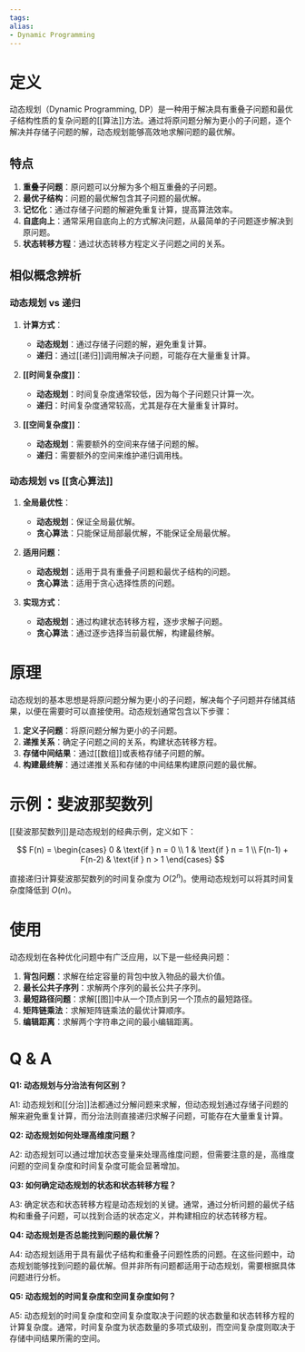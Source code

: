 ```yaml
---
tags: 
alias:
- Dynamic Programming
---
```


# 定义

动态规划（Dynamic Programming, DP）是一种用于解决具有重叠子问题和最优子结构性质的复杂问题的[[算法]]方法。通过将原问题分解为更小的子问题，逐个解决并存储子问题的解，动态规划能够高效地求解问题的最优解。

## 特点

1. **重叠子问题**：原问题可以分解为多个相互重叠的子问题。
2. **最优子结构**：问题的最优解包含其子问题的最优解。
3. **记忆化**：通过存储子问题的解避免重复计算，提高算法效率。
4. **自底向上**：通常采用自底向上的方式解决问题，从最简单的子问题逐步解决到原问题。
5. **状态转移方程**：通过状态转移方程定义子问题之间的关系。

## 相似概念辨析

### 动态规划 vs 递归

1. **计算方式**：
   - **动态规划**：通过存储子问题的解，避免重复计算。
   - **递归**：通过[[递归]]调用解决子问题，可能存在大量重复计算。

2. **[[时间复杂度]]**：
   - **动态规划**：时间复杂度通常较低，因为每个子问题只计算一次。
   - **递归**：时间复杂度通常较高，尤其是存在大量重复计算时。

3. **[[空间复杂度]]**：
   - **动态规划**：需要额外的空间来存储子问题的解。
   - **递归**：需要额外的空间来维护递归调用栈。

### 动态规划 vs [[贪心算法]]

1. **全局最优性**：
   - **动态规划**：保证全局最优解。
   - **贪心算法**：只能保证局部最优解，不能保证全局最优解。

2. **适用问题**：
   - **动态规划**：适用于具有重叠子问题和最优子结构的问题。
   - **贪心算法**：适用于贪心选择性质的问题。

3. **实现方式**：
   - **动态规划**：通过构建状态转移方程，逐步求解子问题。
   - **贪心算法**：通过逐步选择当前最优解，构建最终解。

# 原理

动态规划的基本思想是将原问题分解为更小的子问题，解决每个子问题并存储其结果，以便在需要时可以直接使用。动态规划通常包含以下步骤：

1. **定义子问题**：将原问题分解为更小的子问题。
2. **递推关系**：确定子问题之间的关系，构建状态转移方程。
3. **存储中间结果**：通过[[数组]]或表格存储子问题的解。
4. **构建最终解**：通过递推关系和存储的中间结果构建原问题的最优解。

# 示例：斐波那契数列

[[斐波那契数列]]是动态规划的经典示例，定义如下：

$$
F(n) = \begin{cases} 
0 & \text{if } n = 0 \\
1 & \text{if } n = 1 \\
F(n-1) + F(n-2) & \text{if } n > 1 
\end{cases}
$$

直接递归计算斐波那契数列的时间复杂度为 $O(2^n)$。使用动态规划可以将其时间复杂度降低到 $O(n)$。

# 使用

动态规划在各种优化问题中有广泛应用，以下是一些经典问题：

1. **背包问题**：求解在给定容量的背包中放入物品的最大价值。
2. **最长公共子序列**：求解两个序列的最长公共子序列。
3. **最短路径问题**：求解[[图]]中从一个顶点到另一个顶点的最短路径。
4. **矩阵链乘法**：求解矩阵链乘法的最优计算顺序。
5. **编辑距离**：求解两个字符串之间的最小编辑距离。

# Q & A

**Q1: 动态规划与分治法有何区别？**

A1: 动态规划和[[分治]]法都通过分解问题来求解，但动态规划通过存储子问题的解来避免重复计算，而分治法则直接递归求解子问题，可能存在大量重复计算。

**Q2: 动态规划如何处理高维度问题？**

A2: 动态规划可以通过增加状态变量来处理高维度问题，但需要注意的是，高维度问题的空间复杂度和时间复杂度可能会显著增加。

**Q3: 如何确定动态规划的状态和状态转移方程？**

A3: 确定状态和状态转移方程是动态规划的关键。通常，通过分析问题的最优子结构和重叠子问题，可以找到合适的状态定义，并构建相应的状态转移方程。

**Q4: 动态规划是否总能找到问题的最优解？**

A4: 动态规划适用于具有最优子结构和重叠子问题性质的问题。在这些问题中，动态规划能够找到问题的最优解。但并非所有问题都适用于动态规划，需要根据具体问题进行分析。

**Q5: 动态规划的时间复杂度和空间复杂度如何？**

A5: 动态规划的时间复杂度和空间复杂度取决于问题的状态数量和状态转移方程的计算复杂度。通常，时间复杂度为状态数量的多项式级别，而空间复杂度则取决于存储中间结果所需的空间。